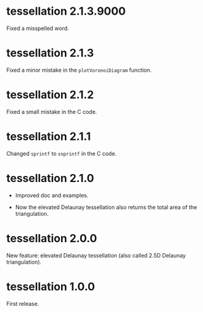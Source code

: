 # tessellation 2.1.3.9000

Fixed a misspelled word.


# tessellation 2.1.3

Fixed a minor mistake in the `plotVoronoiDiagram` function.


# tessellation 2.1.2

Fixed a small mistake in the C code.


# tessellation 2.1.1

Changed `sprintf` to `snprintf` in the C code.


# tessellation 2.1.0

* Improved doc and examples.

* Now the elevated Delaunay tessellation also returns the total area of the 
triangulation.


# tessellation 2.0.0

New feature: elevated Delaunay tessellation (also called 2.5D Delaunay 
triangulation).


# tessellation 1.0.0

First release.
